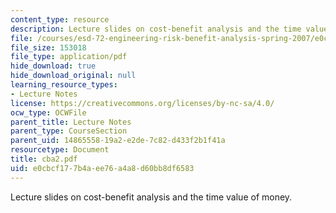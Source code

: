 ```yaml
---
content_type: resource
description: Lecture slides on cost-benefit analysis and the time value of money.
file: /courses/esd-72-engineering-risk-benefit-analysis-spring-2007/e0cbcf177b4aee76a4a8d60bb8df6583_cba2.pdf
file_size: 153018
file_type: application/pdf
hide_download: true
hide_download_original: null
learning_resource_types:
- Lecture Notes
license: https://creativecommons.org/licenses/by-nc-sa/4.0/
ocw_type: OCWFile
parent_title: Lecture Notes
parent_type: CourseSection
parent_uid: 14865558-19a2-e2de-7c82-d433f2b1f41a
resourcetype: Document
title: cba2.pdf
uid: e0cbcf17-7b4a-ee76-a4a8-d60bb8df6583
---
```

Lecture slides on cost-benefit analysis and the time value of money.